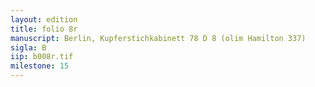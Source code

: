 ```yaml
---
layout: edition
title: folio 8r
manuscript: Berlin, Kupferstichkabinett 78 D 8 (olim Hamilton 337)
sigla: B
iip: b008r.tif
milestone: 15
---
```


